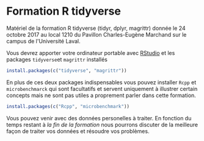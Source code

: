 # Formation R tidyverse

Matériel de la formation R tidyverse (tidyr, dplyr, magrittr) donnée le 24 octobre 2017 au local 1210 du Pavillon Charles-Eugène Marchand sur le campus de l'Université Laval.

Vous devrez apporter votre ordinateur portable avec [RStudio](https://www.rstudio.com/products/rstudio/download/#download) et les packages `tidyverse`et `magrittr` installés

```r
install.packages(c("tidyverse", "magrittr"))
```

En plus de ces deux packages indispensables vous pouvez installer `Rcpp` et `microbenchmarck` qui sont facultatifs et servent uniquement à illustrer certain concepts mais ne sont pas utiles a proprement parler dans cette formation.

```r
install.packages(c("Rcpp", "microbenchmark"))
```

Vous pouvez venir avec des données personelles à traiter. En fonction du temps restant à *la fin de la formation* nous pourrons discuter de la meilleure façon de traiter vos données et résoudre vos problèmes.
